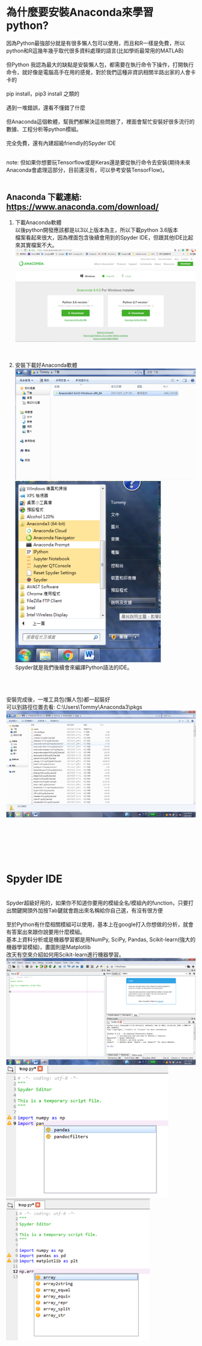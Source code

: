 # 為什麼要安裝Anaconda來學習python?
因為Python最強部分就是有很多懶人包可以使用，而且和R一樣是免費，所以python和R這幾年幾乎取代很多資料處理的語言(比如學術最常用的MATLAB)</br></br>
但Python 我認為最大的缺點是安裝懶人包，都需要在執行命令下操作，打開執行命令，就好像是電腦高手在用的感覺，對於我們這種非資訊相關半路出家的人會卡卡的</br></br>
pip install，pip3 install 之類的</br></br>
遇到一堆錯誤，還看不懂錯了什麼</br></br>
但Anaconda這個軟體，幫我們都解決這些問題了，裡面會幫忙安裝好很多流行的數據、工程分析等python模組。</br></br>
完全免費，還有內建超級friendly的Spyder IDE</br></br>

note: 但如果你想要玩Tensorflow或是Keras還是要從執行命令去安裝(期待未來Anaconda會處理這部分，目前還沒有，可以參考安裝TensorFlow)。</br></br>


## Anaconda 下載連結: https://www.anaconda.com/download/

1. 下載Anaconda軟體</br>
以後python開發應該都是以3以上版本為主，所以下載python 3.6版本</br>
檔案看起來很大，因為裡面包含後續會用到的Spyder IDE，但跟其他IDE比起來其實檔案不大。</br>
![alt tag](https://github.com/TommyHuang821/Deep-Learning-API-example/blob/master/fig/%E5%AE%89%E8%A3%9DAnaconda%201.png)</br></br></br>

2. 安裝下載好Anaconda軟體</br>
![alt tag](https://github.com/TommyHuang821/Deep-Learning-API-example/blob/master/fig/%E5%AE%89%E8%A3%9DAnaconda%202.png)</br>
![alt tag](https://github.com/TommyHuang821/Deep-Learning-API-example/blob/master/fig/%E5%AE%89%E8%A3%9DAnaconda%204.png)</br>
Spyder就是我們後續會來編譯Python語法的IDE。

</br></br></br>安裝完成後，一堆工具包(懶人包)都一起裝好</br>
可以到路徑位置去看: C:\Users\Tommy\Anaconda3\pkgs</br>
![alt tag](https://github.com/TommyHuang821/Deep-Learning-API-example/blob/master/fig/%E5%AE%89%E8%A3%9DAnaconda%203.png)</br>
 
</br></br></br>
-----------------------------------------------------------
# Spyder IDE </br>
</br>Spyder超級好用的，如果你不知道你要用的模組全名/模組內的function，只要打出關鍵開頭外加按Tab鍵就會跑出來名稱給你自己選，有沒有很方便</br></br>
至於Python有什麼相關模組可以使用，基本上在google打入你想做的分析，就會有答案出來跟你說要用什麼模組。</br>
基本上資料分析或是機器學習都是用NumPy, SciPy, Pandas, Scikit-learn(強大的機器學習模組)，畫圖則是Matplotlib</br>
改天有空來介紹如何用Scikit-learn進行機器學習。</br>
![alt tag](https://github.com/TommyHuang821/Deep-Learning-API-example/blob/master/fig/%E5%AE%89%E8%A3%9DAnaconda%205.png)</br>
![alt tag](https://github.com/TommyHuang821/Deep-Learning-API-example/blob/master/fig/%E5%AE%89%E8%A3%9DAnaconda%206.png)
![alt tag](https://github.com/TommyHuang821/Deep-Learning-API-example/blob/master/fig/%E5%AE%89%E8%A3%9DAnaconda%207.png)</br></br>
